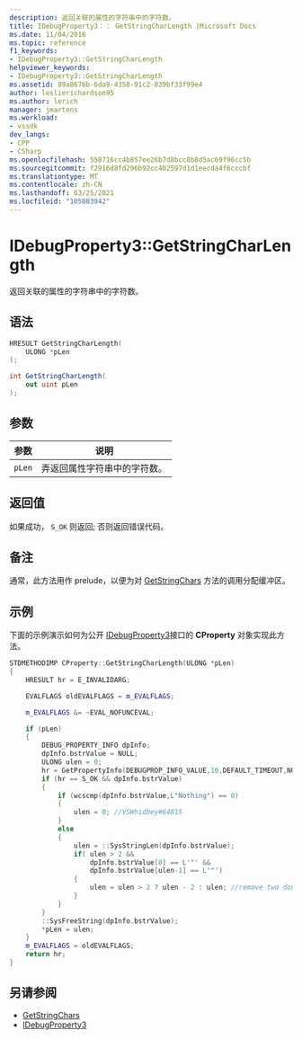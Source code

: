 ```yaml
---
description: 返回关联的属性的字符串中的字符数。
title: IDebugProperty3：： GetStringCharLength |Microsoft Docs
ms.date: 11/04/2016
ms.topic: reference
f1_keywords:
- IDebugProperty3::GetStringCharLength
helpviewer_keywords:
- IDebugProperty3::GetStringCharLength
ms.assetid: 89a8676b-6da9-4358-91c2-039bf33f99e4
author: leslierichardson95
ms.author: lerich
manager: jmartens
ms.workload:
- vssdk
dev_langs:
- CPP
- CSharp
ms.openlocfilehash: 558716cc4b857ee26b7d8bcc8b8d5ac69f96cc5b
ms.sourcegitcommit: f2916d8fd296b92cc402597d1d1eecda4f6cccbf
ms.translationtype: MT
ms.contentlocale: zh-CN
ms.lasthandoff: 03/25/2021
ms.locfileid: "105083942"
---
```

# <a name="idebugproperty3getstringcharlength"></a>IDebugProperty3::GetStringCharLength
返回关联的属性的字符串中的字符数。

## <a name="syntax"></a>语法

```cpp
HRESULT GetStringCharLength(
    ULONG *pLen
);
```

```csharp
int GetStringCharLength(
    out uint pLen
);
```

## <a name="parameters"></a>参数

|参数|说明|
|---------------|-----------------|
|`pLen`|弄返回属性字符串中的字符数。|

## <a name="return-value"></a>返回值
如果成功， `S_OK` 则返回; 否则返回错误代码。

## <a name="remarks"></a>备注
通常，此方法用作 prelude，以便为对 [GetStringChars](../../../extensibility/debugger/reference/idebugproperty3-getstringchars.md) 方法的调用分配缓冲区。

## <a name="example"></a>示例
下面的示例演示如何为公开 [IDebugProperty3](../../../extensibility/debugger/reference/idebugproperty3.md)接口的 **CProperty** 对象实现此方法。

```cpp
STDMETHODIMP CProperty::GetStringCharLength(ULONG *pLen)
{
    HRESULT hr = E_INVALIDARG;

    EVALFLAGS oldEVALFLAGS = m_EVALFLAGS;

    m_EVALFLAGS &= ~EVAL_NOFUNCEVAL;

    if (pLen)
    {
        DEBUG_PROPERTY_INFO dpInfo;
        dpInfo.bstrValue = NULL;
        ULONG ulen = 0;
        hr = GetPropertyInfo(DEBUGPROP_INFO_VALUE,10,DEFAULT_TIMEOUT,NULL,0,&dpInfo);
        if (hr == S_OK && dpInfo.bstrValue)
        {
            if (wcscmp(dpInfo.bstrValue,L"Nothing") == 0)
            {
                ulen = 0; //VSWhidbey#64815
            }
            else
            {
                ulen = ::SysStringLen(dpInfo.bstrValue);
                if( ulen > 2 &&
                    dpInfo.bstrValue[0] == L'"' &&
                    dpInfo.bstrValue[ulen-1] == L'"')
                {
                    ulen = ulen > 2 ? ulen - 2 : ulen; //remove two double quotes
                }
            }
        }
        ::SysFreeString(dpInfo.bstrValue);
        *pLen = ulen;
    }
    m_EVALFLAGS = oldEVALFLAGS;
    return hr;
}
```

## <a name="see-also"></a>另请参阅
- [GetStringChars](../../../extensibility/debugger/reference/idebugproperty3-getstringchars.md)
- [IDebugProperty3](../../../extensibility/debugger/reference/idebugproperty3.md)
